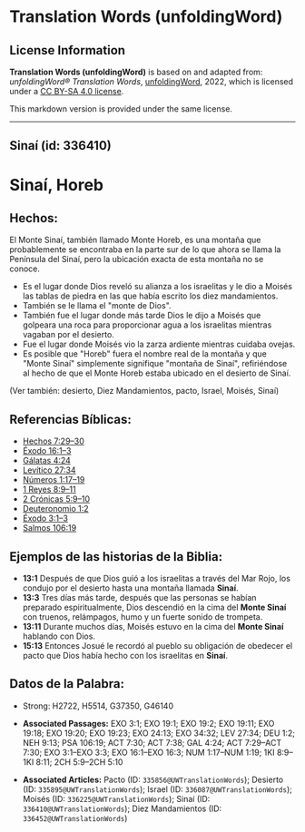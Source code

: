# Translation Words (unfoldingWord)

## License Information

**Translation Words (unfoldingWord)** is based on and adapted from: _unfoldingWord® Translation Words_, [unfoldingWord](https://unfoldingword.org/utw), 2022, which is licensed under a [CC BY-SA 4.0 license](https://creativecommons.org/licenses/by-sa/4.0/legalcode.en).

This markdown version is provided under the same license.



--------------------------------

## Sinaí (id: 336410)

Sinaí, Horeb
============

Hechos:
-------

El Monte Sinaí, también llamado Monte Horeb, es una montaña que probablemente se encontraba en la parte sur de lo que ahora se llama la Península del Sinaí, pero la ubicación exacta de esta montaña no se conoce.

* Es el lugar donde Dios reveló su alianza a los israelitas y le dio a Moisés las tablas de piedra en las que había escrito los diez mandamientos.
* También se le llama el "monte de Dios".
* También fue el lugar donde más tarde Dios le dijo a Moisés que golpeara una roca para proporcionar agua a los israelitas mientras vagaban por el desierto.
* Fue el lugar donde Moisés vio la zarza ardiente mientras cuidaba ovejas.
* Es posible que "Horeb" fuera el nombre real de la montaña y que "Monte Sinaí" simplemente signifique "montaña de Sinaí", refiriéndose al hecho de que el Monte Horeb estaba ubicado en el desierto de Sinaí.

(Ver también: desierto, Diez Mandamientos, pacto, Israel, Moisés, Sinaí)

Referencias Bíblicas:
---------------------

* [Hechos 7:29–30](https://ref.ly/Acts7:29-Acts7:30)
* [Éxodo 16:1–3](https://ref.ly/Exod16:1-Exod16:3)
* [Gálatas 4:24](https://ref.ly/Gal4:24)
* [Levítico 27:34](https://ref.ly/Lev27:34)
* [Números 1:17–19](https://ref.ly/Num1:17-Num1:19)
* [1 Reyes 8:9–11](https://ref.ly/1Kgs8:9-1Kgs8:11)
* [2 Crónicas 5:9–10](https://ref.ly/2Chr5:9-2Chr5:10)
* [Deuteronomio 1:2](https://ref.ly/Deut1:2)
* [Éxodo 3:1–3](https://ref.ly/Exod3:1-Exod3:3)
* [Salmos 106:19](https://ref.ly/Ps106:19)

Ejemplos de las historias de la Biblia:
---------------------------------------

* **13:1** Después de que Dios guió a los israelitas a través del Mar Rojo, los condujo por el desierto hasta una montaña llamada **Sinaí**.
* **13:3** Tres días más tarde, después que las personas se habían preparado espiritualmente, Dios descendió en la cima del **Monte Sinaí** con truenos, relámpagos, humo y un fuerte sonido de trompeta.
* **13:11** Durante muchos días, Moisés estuvo en la cima del **Monte Sinaí** hablando con Dios.
* **15:13** Entonces Josué le recordó al pueblo su obligación de obedecer el pacto que Dios había hecho con los israelitas en **Sinaí**.

Datos de la Palabra:
--------------------

* Strong: H2722, H5514, G37350, G46140

* **Associated Passages:** EXO 3:1; EXO 19:1; EXO 19:2; EXO 19:11; EXO 19:18; EXO 19:20; EXO 19:23; EXO 24:13; EXO 34:32; LEV 27:34; DEU 1:2; NEH 9:13; PSA 106:19; ACT 7:30; ACT 7:38; GAL 4:24; ACT 7:29–ACT 7:30; EXO 3:1–EXO 3:3; EXO 16:1–EXO 16:3; NUM 1:17–NUM 1:19; 1KI 8:9–1KI 8:11; 2CH 5:9–2CH 5:10
* **Associated Articles:** Pacto (ID: `335856@UWTranslationWords`); Desierto (ID: `335895@UWTranslationWords`); Israel (ID: `336087@UWTranslationWords`); Moisés (ID: `336225@UWTranslationWords`); Sinaí (ID: `336410@UWTranslationWords`); Diez Mandamientos (ID: `336452@UWTranslationWords`)

